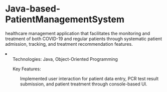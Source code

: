 # Java-based-PatientManagementSystem
<p>healthcare management application that facilitates the monitoring and treatment of both COVID-19 and regular patients through systematic patient admission, tracking, and treatment recommendation features.</p>

<li>
  <ol>Technologies: Java, Object-Oriented Programming</ol>
  <ol>Key Features:
    <ol>Implemented user interaction for patient data entry, PCR test result submission, and patient treatment through console-based UI.</ol>
  </ol>
</li>

